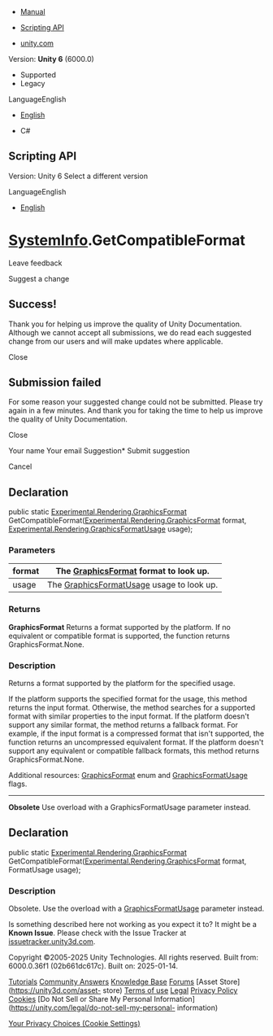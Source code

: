 [ ]()

  * [Manual](../Manual/index.html)
  * [Scripting API](../ScriptReference/index.html)

  * [unity.com](https://unity.com/)

Version: **Unity 6** (6000.0)

  * Supported
  * Legacy

LanguageEnglish

  * [English]()

  * C#

[ ](https://docs.unity3d.com)

## Scripting API

Version: Unity 6 Select a different version

LanguageEnglish

  * [English]()

#  [SystemInfo](SystemInfo.html).GetCompatibleFormat

Leave feedback

Suggest a change

## Success!

Thank you for helping us improve the quality of Unity Documentation. Although
we cannot accept all submissions, we do read each suggested change from our
users and will make updates where applicable.

Close

## Submission failed

For some reason your suggested change could not be submitted. Please <a>try
again</a> in a few minutes. And thank you for taking the time to help us
improve the quality of Unity Documentation.

Close

Your name Your email Suggestion* Submit suggestion

Cancel

[ ]()

## Declaration

public static
[Experimental.Rendering.GraphicsFormat](Experimental.Rendering.GraphicsFormat.html)
GetCompatibleFormat([Experimental.Rendering.GraphicsFormat](Experimental.Rendering.GraphicsFormat.html)
format,
[Experimental.Rendering.GraphicsFormatUsage](Experimental.Rendering.GraphicsFormatUsage.html)
usage);

### Parameters

format | The [GraphicsFormat](Experimental.Rendering.GraphicsFormat.html) format to look up.  
---|---  
usage | The [GraphicsFormatUsage](Experimental.Rendering.GraphicsFormatUsage.html) usage to look up.  
  
### Returns

**GraphicsFormat** Returns a format supported by the platform. If no
equivalent or compatible format is supported, the function returns
GraphicsFormat.None.

### Description

Returns a format supported by the platform for the specified usage.

If the platform supports the specified format for the usage, this method
returns the input format. Otherwise, the method searches for a supported
format with similar properties to the input format. If the platform doesn't
support any similar format, the method returns a fallback format. For example,
if the input format is a compressed format that isn't supported, the function
returns an uncompressed equivalent format. If the platform doesn't support any
equivalent or compatible fallback formats, this method returns
GraphicsFormat.None.  
  
Additional resources:
[GraphicsFormat](Experimental.Rendering.GraphicsFormat.html) enum and
[GraphicsFormatUsage](Experimental.Rendering.GraphicsFormatUsage.html) flags.

* * *

**Obsolete** Use overload with a GraphicsFormatUsage parameter instead.

## Declaration

public static
[Experimental.Rendering.GraphicsFormat](Experimental.Rendering.GraphicsFormat.html)
GetCompatibleFormat([Experimental.Rendering.GraphicsFormat](Experimental.Rendering.GraphicsFormat.html)
format, FormatUsage usage);

### Description

Obsolete. Use the overload with a
[GraphicsFormatUsage](Experimental.Rendering.GraphicsFormatUsage.html)
parameter instead.

Is something described here not working as you expect it to? It might be a
**Known Issue**. Please check with the Issue Tracker at
[issuetracker.unity3d.com](https://issuetracker.unity3d.com).

Copyright ©2005-2025 Unity Technologies. All rights reserved. Built from:
6000.0.36f1 (02b661dc617c). Built on: 2025-01-14.

[Tutorials](https://unity3d.com/learn) [Community
Answers](https://answers.unity3d.com) [Knowledge
Base](https://support.unity3d.com/hc/en-us)
[Forums](https://forum.unity3d.com) [Asset Store](https://unity3d.com/asset-
store) [Terms of use](https://docs.unity3d.com/Manual/TermsOfUse.html)
[Legal](https://unity.com/legal) [Privacy
Policy](https://unity.com/legal/privacy-policy)
[Cookies](https://unity.com/legal/cookie-policy) [Do Not Sell or Share My
Personal Information](https://unity.com/legal/do-not-sell-my-personal-
information)

[Your Privacy Choices (Cookie Settings)](javascript:void\(0\);)

